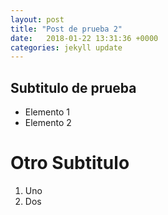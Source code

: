 ```yaml
---
layout: post
title: "Post de prueba 2"
date:   2018-01-22 13:31:36 +0000
categories: jekyll update
---
```

## Subtitulo de prueba
* Elemento 1
* Elemento 2

# Otro Subtitulo
1. Uno
2. Dos
